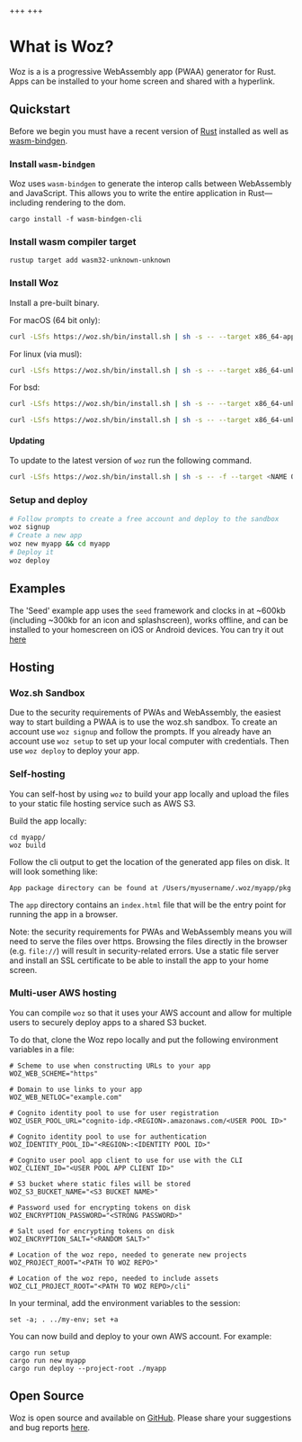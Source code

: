 +++
+++

# What is Woz?

Woz is a is a progressive WebAssembly app (PWAA) generator for Rust. Apps can be installed to your home screen and shared with a hyperlink.

## Quickstart

Before we begin you must have a recent version of [Rust](https://www.rust-lang.org) installed as well as [wasm-bindgen](https://github.com/rustwasm/wasm-bindgen).

### Install `wasm-bindgen`

Woz uses `wasm-bindgen` to generate the interop calls between WebAssembly and JavaScript. This allows you to write the entire application in Rust—including rendering to the dom.

```
cargo install -f wasm-bindgen-cli
```

### Install wasm compiler target

```
rustup target add wasm32-unknown-unknown
```


### Install Woz

Install a pre-built binary.

For macOS (64 bit only):

```sh
curl -LSfs https://woz.sh/bin/install.sh | sh -s -- --target x86_64-apple-darwin
```

For linux (via musl):

```sh
curl -LSfs https://woz.sh/bin/install.sh | sh -s -- --target x86_64-unknown-linux-musl
```

For bsd:

```sh
curl -LSfs https://woz.sh/bin/install.sh | sh -s -- --target x86_64-unknown-freebsd
```

```sh
curl -LSfs https://woz.sh/bin/install.sh | sh -s -- --target x86_64-unknown-netbsd
```

#### Updating

To update to the latest version of `woz` run the following command.

```sh
curl -LSfs https://woz.sh/bin/install.sh | sh -s -- -f --target <NAME OF TARGET>
```


### Setup and deploy

```sh
# Follow prompts to create a free account and deploy to the sandbox
woz signup
# Create a new app
woz new myapp && cd myapp
# Deploy it
woz deploy
```

## Examples

The 'Seed' example app uses the `seed` framework and clocks in at ~600kb (including ~300kb for an icon and splashscreen), works offline, and can be installed to your homescreen on iOS or Android devices. You can try it out [here](https://woz.sh/us-west-2:f72ab923-2251-4e0d-925e-f3a4408ec70e/seed/index.html)

## Hosting

### Woz.sh Sandbox

Due to the security requirements of PWAs and WebAssembly, the easiest way to start building a PWAA is to use the woz.sh sandbox. To create an account use `woz signup` and follow the prompts. If you already have an account use `woz setup` to set up your local computer with credentials. Then use `woz deploy` to deploy your app.

### Self-hosting

You can self-host by using `woz` to build your app locally and upload the files to your static file hosting service such as AWS S3.

Build the app locally:

```
cd myapp/
woz build
```

Follow the cli output to get the location of the generated app files on disk. It will look something like:

```
App package directory can be found at /Users/myusername/.woz/myapp/pkg
```

The `app` directory contains an `index.html` file that will be the entry point for running the app in a browser.

Note: the security requirements for PWAs and WebAssembly means you will need to serve the files over https. Browsing the files directly in the browser (e.g. `file://`) will result in security-related errors. Use a static file server and install an SSL certificate to be able to install the app to your home screen.

### Multi-user AWS hosting

You can compile `woz` so that it uses your AWS account and allow for multiple users to securely deploy apps to a shared S3 bucket.

To do that, clone the Woz repo locally and put the following environment variables in a file:

```
# Scheme to use when constructing URLs to your app
WOZ_WEB_SCHEME="https"

# Domain to use links to your app
WOZ_WEB_NETLOC="example.com"

# Cognito identity pool to use for user registration
WOZ_USER_POOL_URL="cognito-idp.<REGION>.amazonaws.com/<USER POOL ID>"

# Cognito identity pool to use for authentication
WOZ_IDENTITY_POOL_ID="<REGION>:<IDENTITY POOL ID>"

# Cognito user pool app client to use for use with the CLI
WOZ_CLIENT_ID="<USER POOL APP CLIENT ID>"

# S3 bucket where static files will be stored
WOZ_S3_BUCKET_NAME="<S3 BUCKET NAME>"

# Password used for encrypting tokens on disk
WOZ_ENCRYPTION_PASSWORD="<STRONG PASSWORD>"

# Salt used for encrypting tokens on disk
WOZ_ENCRYPTION_SALT="<RANDOM SALT>"

# Location of the woz repo, needed to generate new projects
WOZ_PROJECT_ROOT="<PATH TO WOZ REPO>"

# Location of the woz repo, needed to include assets
WOZ_CLI_PROJECT_ROOT="<PATH TO WOZ REPO>/cli"
```

In your terminal, add the environment variables to the session:

```
set -a; . ../my-env; set +a
```

You can now build and deploy to your own AWS account. For example:

```
cargo run setup
cargo run new myapp
cargo run deploy --project-root ./myapp
```

## Open Source

Woz is open source and available on [GitHub](https://github.com/alexkehayias/woz). Please share your suggestions and bug reports [here](https://github.com/alexkehayias/woz/issues).
